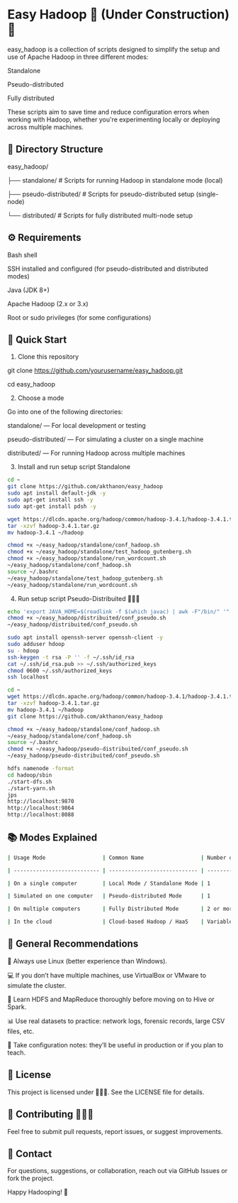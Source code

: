 # Easy Hadoop 🚧 (Under Construction) 🚧

easy_hadoop is a collection of scripts designed to simplify the setup and use of Apache Hadoop in three different modes:

Standalone

Pseudo-distributed

Fully distributed

These scripts aim to save time and reduce configuration errors when working with Hadoop, whether you're experimenting locally or deploying across multiple machines.

## 📁 Directory Structure

easy_hadoop/

├── standalone/         # Scripts for running Hadoop in standalone mode (local)

├── pseudo-distributed/ # Scripts for pseudo-distributed setup (single-node)

└── distributed/        # Scripts for fully distributed multi-node setup

## ⚙️ Requirements

Bash shell

SSH installed and configured (for pseudo-distributed and distributed modes)

Java (JDK 8+)

Apache Hadoop (2.x or 3.x)

Root or sudo privileges (for some configurations)

## 🚀 Quick Start

1. Clone this repository

git clone https://github.com/yourusername/easy_hadoop.git

cd easy_hadoop

2. Choose a mode

Go into one of the following directories:

standalone/ — For local development or testing

pseudo-distributed/ — For simulating a cluster on a single machine

distributed/ — For running Hadoop across multiple machines

3. Install and run setup script Standalone

```bash
cd ~
git clone https://github.com/akthanon/easy_hadoop
sudo apt install default-jdk -y
sudo apt-get install ssh -y
sudo apt-get install pdsh -y

wget https://dlcdn.apache.org/hadoop/common/hadoop-3.4.1/hadoop-3.4.1.tar.gz
tar -xzvf hadoop-3.4.1.tar.gz
mv hadoop-3.4.1 ~/hadoop

chmod +x ~/easy_hadoop/standalone/conf_hadoop.sh
chmod +x ~/easy_hadoop/standalone/test_hadoop_gutenberg.sh
chmod +x ~/easy_hadoop/standalone/run_wordcount.sh
~/easy_hadoop/standalone/conf_hadoop.sh
source ~/.bashrc
~/easy_hadoop/standalone/test_hadoop_gutenberg.sh
~/easy_hadoop/standalone/run_wordcount.sh
```
4. Run setup script Pseudo-Distribuited 🚧🚧🚧
```bash
echo 'export JAVA_HOME=$(readlink -f $(which javac) | awk -F"/bin/" '"'"'{print $1}'"'"')' >> $HADOOP_HOME/etc/hadoop/hadoop-env.sh
chmod +x ~/easy_hadoop/distribuited/conf_pseudo.sh 
~/easy_hadoop/distribuited/conf_pseudo.sh 

sudo apt install openssh-server openssh-client -y
sudo adduser hdoop
su - hdoop
ssh-keygen -t rsa -P '' -f ~/.ssh/id_rsa
cat ~/.ssh/id_rsa.pub >> ~/.ssh/authorized_keys
chmod 0600 ~/.ssh/authorized_keys
ssh localhost

cd ~
wget https://dlcdn.apache.org/hadoop/common/hadoop-3.4.1/hadoop-3.4.1.tar.gz
tar -xzvf hadoop-3.4.1.tar.gz
mv hadoop-3.4.1 ~/hadoop
git clone https://github.com/akthanon/easy_hadoop

chmod +x ~/easy_hadoop/standalone/conf_hadoop.sh
~/easy_hadoop/standalone/conf_hadoop.sh
source ~/.bashrc
chmod +x ~/easy_hadoop/pseudo-distribuited/conf_pseudo.sh 
~/easy_hadoop/pseudo-distribuited/conf_pseudo.sh 

hdfs namenode -format
cd hadoop/sbin
./start-dfs.sh
./start-yarn.sh
jps
http://localhost:9870
http://localhost:9864
http://localhost:8088
```
## 📚 Modes Explained

```bash
| Usage Mode                  | Common Name                  | Number of Computers    |

| --------------------------- | ---------------------------- | ---------------------- |

| On a single computer        | Local Mode / Standalone Mode | 1                      |

| Simulated on one computer   | Pseudo-distributed Mode      | 1                      |

| On multiple computers       | Fully Distributed Mode       | 2 or more              |

| In the cloud                | Cloud-based Hadoop / HaaS    | Variable               |
```
## 🔁 General Recommendations  

🐧 Always use Linux (better experience than Windows).  

💻 If you don’t have multiple machines, use VirtualBox or VMware to simulate the cluster.  

🧠 Learn HDFS and MapReduce thoroughly before moving on to Hive or Spark.  

📊 Use real datasets to practice: network logs, forensic records, large CSV files, etc.  

📘 Take configuration notes: they’ll be useful in production or if you plan to teach.


## 📄 License

This project is licensed under 🚧🚧🚧. See the LICENSE file for details.

## 🙌 Contributing 🚧🚧🚧

Feel free to submit pull requests, report issues, or suggest improvements.

## 📢 Contact 

For questions, suggestions, or collaboration, reach out via GitHub Issues or fork the project.

Happy Hadooping! 🐘

